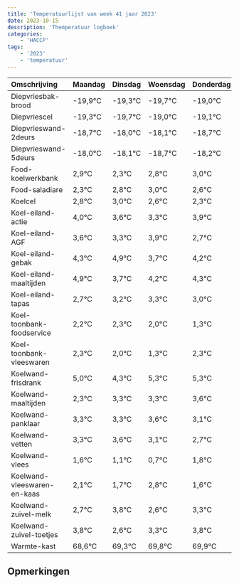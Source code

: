 ```yaml
---
title: 'Temperatuurlijst van week 41 jaar 2023'
date: 2023-10-15
description: 'Themperatuur logboek'
categories:
    - 'HACCP'
tags:
    - '2023'
    - 'temperatuur'
---
```

|Omschrijving|Maandag|Dinsdag|Woensdag|Donderdag|Vrijdag|Zaterdag|Zondag|
|:---|:---|:---|:---|:---|:---|:---|:---|
|Diepvriesbak-brood|-19,9°C|-19,3°C|-19,7°C|-19,0°C|-19,1°C|-19,7°C|-19,2°C|
|Diepvriescel|-19,3°C|-19,7°C|-19,0°C|-19,1°C|-19,7°C|-19,2°C|-19,0°C|
|Diepvrieswand-2deurs|-18,7°C|-18,0°C|-18,1°C|-18,7°C|-18,2°C|-18,0°C|-18,4°C|
|Diepvrieswand-5deurs|-18,0°C|-18,1°C|-18,7°C|-18,2°C|-18,0°C|-18,4°C|-18,7°C|
|Food-koelwerkbank|2,9°C|2,3°C|2,8°C|3,0°C|2,6°C|2,3°C|2,9°C|
|Food-saladiare|2,3°C|2,8°C|3,0°C|2,6°C|2,3°C|2,9°C|1,7°C|
|Koelcel|2,8°C|3,0°C|2,6°C|2,3°C|2,9°C|1,7°C|2,2°C|
|Koel-eiland-actie|4,0°C|3,6°C|3,3°C|3,9°C|2,7°C|3,2°C|3,3°C|
|Koel-eiland-AGF|3,6°C|3,3°C|3,9°C|2,7°C|3,2°C|3,3°C|3,0°C|
|Koel-eiland-gebak|4,3°C|4,9°C|3,7°C|4,2°C|4,3°C|4,0°C|3,3°C|
|Koel-eiland-maaltijden|4,9°C|3,7°C|4,2°C|4,3°C|4,0°C|3,3°C|4,3°C|
|Koel-eiland-tapas|2,7°C|3,2°C|3,3°C|3,0°C|2,3°C|3,3°C|3,3°C|
|Koel-toonbank-foodservice|2,2°C|2,3°C|2,0°C|1,3°C|2,3°C|2,3°C|2,6°C|
|Koel-toonbank-vleeswaren|2,3°C|2,0°C|1,3°C|2,3°C|2,3°C|2,6°C|2,1°C|
|Koelwand-frisdrank|5,0°C|4,3°C|5,3°C|5,3°C|5,6°C|5,1°C|4,7°C|
|Koelwand-maaltijden|2,3°C|3,3°C|3,3°C|3,6°C|3,1°C|2,7°C|3,8°C|
|Koelwand-panklaar|3,3°C|3,3°C|3,6°C|3,1°C|2,7°C|3,8°C|2,6°C|
|Koelwand-vetten|3,3°C|3,6°C|3,1°C|2,7°C|3,8°C|2,6°C|3,3°C|
|Koelwand-vlees|1,6°C|1,1°C|0,7°C|1,8°C|0,6°C|1,3°C|1,8°C|
|Koelwand-vleeswaren-en-kaas|2,1°C|1,7°C|2,8°C|1,6°C|2,3°C|2,8°C|2,9°C|
|Koelwand-zuivel-melk|2,7°C|3,8°C|2,6°C|3,3°C|3,8°C|3,9°C|3,9°C|
|Koelwand-zuivel-toetjes|3,8°C|2,6°C|3,3°C|3,8°C|3,9°C|3,9°C|3,7°C|
|Warmte-kast|68,6°C|69,3°C|69,8°C|69,9°C|69,9°C|69,7°C|69,8°C|

## Opmerkingen


